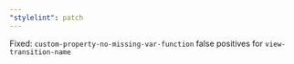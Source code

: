 ```yaml
---
"stylelint": patch
---
```


Fixed: `custom-property-no-missing-var-function` false positives for `view-transition-name`
